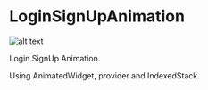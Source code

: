 # LoginSignUpAnimation

![alt text](https://raw.githubusercontent.com/emadhbasri/speedcodeFlutter/master/lib/LoginSignUpAnimation/LoginSignUpAnimation.gif)

Login SignUp Animation.

Using AnimatedWidget, provider and IndexedStack.